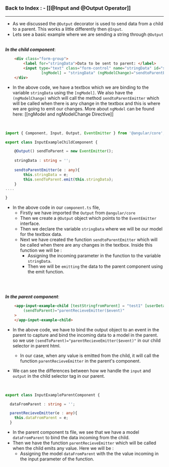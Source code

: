
### **Back to Index** : - [[@Input and @Output Operator]]

---

- As we discussed the `@Output` decorator is used to send data from a child to a parent. This works a little differently then `@Input`.
- Lets see a basic example where we are sending a string through `@Output`
</br></br>

***In the child component***:

```html
	<div class="form-group">
		<label for="stringData">Data to be sent to parent: </label>
		<input type="text" class="form-control" name="stringData" id="stringData" 
                [ngModel] = "stringData" (ngModelChange)="sendtoParentEmitter($event)">
	</div>
```

- In the above code, we have a textbox which we are binding to the variable `stringData` using the `[ngModel]`. We also have the `(ngModelChange)` which will call the method `sendtoParentEmitter` which will be called when there is any change in the textbox and this is where we are going to emit our changes.
  More about `ngModel` can be found here: [[ngModel and ngModelChange Directive]]

</br>

```ts
import { Component, Input, Output, EventEmitter } from '@angular/core';

export class InputExampleChildComponent {

	@Output() sendToParent = new EventEmitter();
	
	stringData : string = '';
	
	sendtoParentEmitter(e : any){
	    this.stringData = e;
	    this.sendToParent.emit(this.stringData);
	}
....

}
```


- In the above code in our `component.ts` file,
	- Firstly we have imported the `Output` from `@angular/core`
	- Then we create a `@Output` object which points to the `EventEmitter` interface.
	- Then we declare the variable `stringData` where we will be our model for the textbox data.
	- Next we have created the function `sendtoParentEmitter` which will be called when there are any changes in the textbox. Inside this function we will be :
		- Assigning the incoming parameter in the function to the variable `stringData`.
		- Then we will be `emitting` the data to the parent component using the emit function. 


</br></br>

***In the parent component***:

```html
	<app-input-example-child [testStringfromParent] = "test1" [userDetailsfromParent] = "userData"
        (sendToParent)="parentRecieveEmitter($event)"
    >
    </app-input-example-child>
```

- In the above code, we have to bind the output object to an event in the parent to capture and bind the incoming data to a model in the parent. so we use `(sendToParent)="parentRecieveEmitter($event)"` in our child selector in parent html.
	- In our case, when any value is emitted from the child, it will call the function `parentRecieveEmitter` in the parent's component.

- We can see the differences between how we handle the `input` and `output` in the child selector tag in our parent.

</br>

```ts
export class InputExampleParentComponent {

  dataFromParent : string = '';

  parentRecieveEmitter(e : any){
    this.dataFromParent = e;
  }

```


- In the parent component ts file, we see that we have a model  `dataFromParent` to bind the data incoming from the child.
- Then we have the function `parentRecieveEmitter` which will be called when the child emits any value. Here we will be :
	- Assigning the model `dataFromParent` with the the value incoming in the input parameter of the function.



